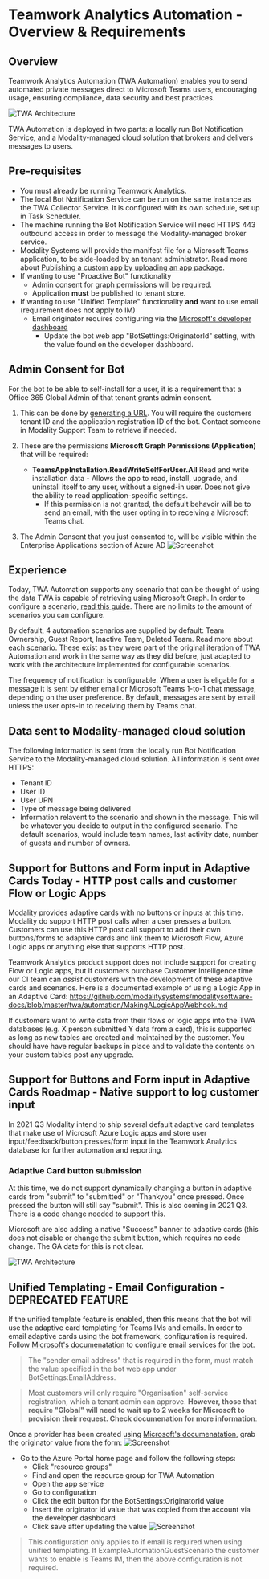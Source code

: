 # Teamwork Analytics Automation - Overview & Requirements

## Overview

Teamwork Analytics Automation (TWA Automation) enables you to send automated private messages direct to Microsoft Teams users, encouraging usage, ensuring compliance, data security and best practices.

![TWA Architecture](./../images/twa-architecture.png)

TWA Automation is deployed in two parts: a locally run Bot Notification Service, and a Modality-managed cloud solution that brokers and delivers messages to users.

## Pre-requisites

* You must already be running Teamwork Analytics.
* The local Bot Notification Service can be run on the same instance as the TWA Collector Service. It is configured with its own schedule, set up in Task Scheduler.
* The machine running the Bot Notification Service will need HTTPS 443 outbound access in order to message the Modality-managed broker service.
* Modality Systems will provide the manifest file for a Microsoft Teams application, to be side-loaded by an tenant administrator. Read more about [Publishing a custom app by uploading an app package](https://docs.microsoft.com/en-us/MicrosoftTeams/upload-custom-apps).
* If wanting to use "Proactive Bot" functionality
  * Admin consent for graph permissions will be required.
  * Application **must** be published to tenant store.
* If wanting to use "Unified Template" functionality **and** want to use email (requirement does not apply to IM)
  * Email originator requires configuring via the [Microsoft's developer dashboard](https://docs.microsoft.com/en-us/outlook/actionable-messages/email-dev-dashboard)
    * Update the bot web app "BotSettings:OriginatorId" setting, with the value found on the developer dashboard.

## Admin Consent for Bot

For the bot to be able to self-install for a user, it is a requirement that a Office 365 Global Admin of that tenant grants admin consent. 

1. This can be done by [generating a URL](https://docs.microsoft.com/en-us/azure/active-directory/manage-apps/grant-admin-consent#construct-the-url-for-granting-tenant-wide-admin-consent). You will require the customers tenant ID and the application registration ID of the bot. Contact someone in Modality Support Team to retrieve if needed.

2. These are the permissions **Microsoft Graph Permissions (Application)** that will be required:
   - **TeamsAppInstallation.ReadWriteSelfForUser.All** Read and write installation data - Allows the app to read, install, upgrade, and uninstall itself to any user, without a signed-in user. Does not give the ability to read application-specific settings.
     - If this permission is not granted, the default behavoir will be to send an email, with the user opting in to receiving a Microsoft Teams chat.

3. The Admin Consent that you just consented to, will be visible within the Enterprise Applications section of Azure AD
   ![Screenshot](../images/twa-automation-enterprise-applications.png)

## Experience

Today, TWA Automation supports any scenario that can be thought of using the data TWA is capable of retrieving using Microsoft Graph. In order to configure a scenario, [read this guide](TWA-Automation-ConfigurableScenarios.md). There are no limits to the amount of scenarios you can configure.

By default, 4 automation scenarios are supplied by default: Team Ownership, Guest Report, Inactive Team, Deleted Team. Read more about [each scenario](TWA-Bot-Scenarios.md). These exist as they were part of the original iteration of TWA Automation and work in the same way as they did before, just adapted to work with the architecture implemented for configurable scenarios.

The frequency of notification is configurable. When a user is eligable for a message it is sent by either email or Microsoft Teams 1-to-1 chat message, depending on the user preference. By default, messages are sent by email unless the user opts-in to receiving them by Teams chat.

## Data sent to Modality-managed cloud solution

The following information is sent from the locally run Bot Notification Service to the Modality-managed cloud solution. All information is sent over HTTPS:

* Tenant ID
* User ID
* User UPN
* Type of message being delivered
* Information relavent to the scenario and shown in the message. This will be whatever you decide to output in the configured scenario. The default scenarios, would include team names, last activity date, number of guests and number of owners.

## Support for Buttons and Form input in Adaptive Cards Today - HTTP post calls and customer Flow or Logic Apps

Modality provides adaptive cards with no buttons or inputs at this time. Modality do support HTTP post calls when a user presses a button. Customers can use this HTTP post call support to add their own buttons/forms to adaptive cards and link them to Microsoft Flow, Azure Logic apps or anything else that supports HTTP post.

Teamwork Analytics product support does not include support for creating Flow or Logic apps, but if customers purchase Customer Intelligence time our CI team can *assist* customers with the development of these adaptive cards and scenarios. Here is a documented example of using a Logic App in an Adaptive Card: https://github.com/modalitysystems/modalitysoftware-docs/blob/master/twa/automation/MakingALogicAppWebhook.md

If customers want to write data from their flows or logic apps into the TWA databases (e.g. X person submitted Y data from a card), this is supported as long as new tables are created and maintained by the customer. You should have have regular backups in place and to validate the contents on your custom tables post any upgrade.

## Support for Buttons and Form input in Adaptive Cards Roadmap - Native support to log customer input

In 2021 Q3 Modality intend to ship several default adaptive card templates that make use of Microsoft Azure Logic apps and store user input/feedback/button presses/form input in the Teamwork Analytics database for further automation and reporting.

### Adaptive Card button submission

At this time, we do not support dynamically changing a button in adaptive cards from "submit" to "submitted" or "Thankyou" once pressed. Once pressed the button will still say "submit". This is also coming in 2021 Q3. There is a code change needed to support this.

Microsoft are also adding a native "Success" banner to adaptive cards (this does not disable or change the submit button, which requires no code change. The GA date for this is not clear.

![TWA Architecture](https://github.com/modalitysystems/modalitysoftware-docs/blob/master/twa/automation/2021-05-19_09-32-37.png)


## Unified Templating - Email Configuration - DEPRECATED FEATURE

If the unified template feature is enabled, then this means that the bot will use the adaptive card templating for Teams IMs and emails. In order to email adaptive cards using the bot framework, configuration is required. Follow [Microsoft's documenatation](https://docs.microsoft.com/en-us/outlook/actionable-messages/email-dev-dashboard) to configure email services for the bot.
> The "sender email address" that is required in the form, must match the value specified in the bot web app under BotSettings:EmailAddress.

> Most customers will only require "Organisation" self-service registration, which a tenant admin can approve. **However, those that require "Global" will need to wait up to 2 weeks for Microsoft to provision their request. Check documenation for more information**.

Once a provider has been created using [Microsoft's documenatation](https://docs.microsoft.com/en-us/outlook/actionable-messages/email-dev-dashboard), grab the originator value from the form:
![Screenshot](../images/automation-developerdashboard-originator.png)

* Go to the Azure Portal home page and follow the following steps:
  * Click "resource groups"
  * Find and open the resource group for TWA Automation
  * Open the app service
  * Go to configuration
  * Click the edit button for the BotSettings:OriginatorId value
  * Insert the originator id value that was copied from the account via the developer dashboard
  * Click save after updating the value
![Screenshot](../images/Automation-Originator.png)

> This configuration only applies to if email is required when using unified templating. If ExampleAutomationGuestScenario the customer wants to enable is Teams IM, then the above configuration is not required.



